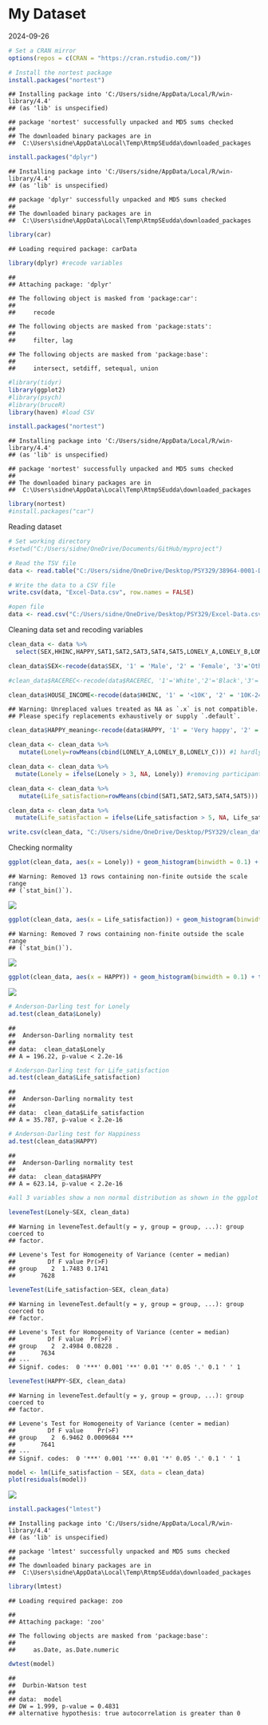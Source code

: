 My Dataset
================
2024-09-26

``` r
# Set a CRAN mirror
options(repos = c(CRAN = "https://cran.rstudio.com/"))

# Install the nortest package
install.packages("nortest")
```

    ## Installing package into 'C:/Users/sidne/AppData/Local/R/win-library/4.4'
    ## (as 'lib' is unspecified)

    ## package 'nortest' successfully unpacked and MD5 sums checked
    ## 
    ## The downloaded binary packages are in
    ##  C:\Users\sidne\AppData\Local\Temp\RtmpSEudda\downloaded_packages

``` r
install.packages("dplyr")
```

    ## Installing package into 'C:/Users/sidne/AppData/Local/R/win-library/4.4'
    ## (as 'lib' is unspecified)

    ## package 'dplyr' successfully unpacked and MD5 sums checked
    ## 
    ## The downloaded binary packages are in
    ##  C:\Users\sidne\AppData\Local\Temp\RtmpSEudda\downloaded_packages

``` r
library(car)
```

    ## Loading required package: carData

``` r
library(dplyr) #recode variables
```

    ## 
    ## Attaching package: 'dplyr'

    ## The following object is masked from 'package:car':
    ## 
    ##     recode

    ## The following objects are masked from 'package:stats':
    ## 
    ##     filter, lag

    ## The following objects are masked from 'package:base':
    ## 
    ##     intersect, setdiff, setequal, union

``` r
#library(tidyr)
library(ggplot2)
#library(psych)
#library(bruceR)
library(haven) #load CSV

install.packages("nortest")
```

    ## Installing package into 'C:/Users/sidne/AppData/Local/R/win-library/4.4'
    ## (as 'lib' is unspecified)

    ## package 'nortest' successfully unpacked and MD5 sums checked
    ## 
    ## The downloaded binary packages are in
    ##  C:\Users\sidne\AppData\Local\Temp\RtmpSEudda\downloaded_packages

``` r
library(nortest)
#install.packages("car")
```

Reading dataset

``` r
# Set working directory
#setwd("C:/Users/sidne/OneDrive/Documents/GitHub/myproject")

# Read the TSV file
data <- read.table("C:/Users/sidne/OneDrive/Desktop/PSY329/38964-0001-Data.tsv", sep = "\t", header = TRUE, fill = TRUE, quote = "")

# Write the data to a CSV file
write.csv(data, "Excel-Data.csv", row.names = FALSE)

#open file
data <- read.csv("C:/Users/sidne/OneDrive/Desktop/PSY329/Excel-Data.csv")
```

Cleaning data set and recoding variables

``` r
clean_data <- data %>%
  select(SEX,HHINC,HAPPY,SAT1,SAT2,SAT3,SAT4,SAT5,LONELY_A,LONELY_B,LONELY_C) 

clean_data$SEX<-recode(data$SEX, '1' = 'Male', '2' = 'Female', '3'='Other')

#clean_data$RACEREC<-recode(data$RACEREC, '1'='White','2'='Black','3'='Indigenous American','4'='Hispanic','5'='Asian','6'= 'Other', '98'='Unknown') I don't think I am going to use race

clean_data$HOUSE_INCOME<-recode(data$HHINC, '1' = '<10K', '2' = '10K-24K', '3'='25k-39k','4'='40k-49k','5'='50K-59K','6'='60K-74K','7'='75K-84K','8'='85K-99K','9'='100K-124K','10'='125K-149K','11'='150K-199K','12'='200k+')
```

    ## Warning: Unreplaced values treated as NA as `.x` is not compatible.
    ## Please specify replacements exhaustively or supply `.default`.

``` r
clean_data$HAPPY_meaning<-recode(data$HAPPY, '1' = 'Very happy', '2' = 'Rather happy', '3'='Not very happy','4'='Not at all happy')

clean_data <- clean_data %>%
   mutate(Lonely=rowMeans(cbind(LONELY_A,LONELY_B,LONELY_C))) #1 hardly ever feel lonely to 5 often feel lonely 

clean_data <- clean_data %>%
  mutate(Lonely = ifelse(Lonely > 3, NA, Lonely)) #removing participants that responded don't know or refused the question

clean_data <- clean_data %>%
   mutate(Life_satisfaction=rowMeans(cbind(SAT1,SAT2,SAT3,SAT4,SAT5))) #1 strongly disagree to 5 strongly agree higher score = higher life satisfaction

clean_data <- clean_data %>%
  mutate(Life_satisfaction = ifelse(Life_satisfaction > 5, NA, Life_satisfaction))

write.csv(clean_data, "C:/Users/sidne/OneDrive/Desktop/PSY329/clean_data.csv", row.names = FALSE)
```

Checking normality

``` r
ggplot(clean_data, aes(x = Lonely)) + geom_histogram(binwidth = 0.1) + theme_classic()
```

    ## Warning: Removed 13 rows containing non-finite outside the scale range
    ## (`stat_bin()`).

![](Dataset-analysis_files/figure-gfm/unnamed-chunk-5-1.png)<!-- -->

``` r
ggplot(clean_data, aes(x = Life_satisfaction)) + geom_histogram(binwidth = 0.1) + theme_classic()
```

    ## Warning: Removed 7 rows containing non-finite outside the scale range
    ## (`stat_bin()`).

![](Dataset-analysis_files/figure-gfm/unnamed-chunk-5-2.png)<!-- -->

``` r
ggplot(clean_data, aes(x = HAPPY)) + geom_histogram(binwidth = 0.1) + theme_classic()
```

![](Dataset-analysis_files/figure-gfm/unnamed-chunk-5-3.png)<!-- -->

``` r
# Anderson-Darling test for Lonely
ad.test(clean_data$Lonely)
```

    ## 
    ##  Anderson-Darling normality test
    ## 
    ## data:  clean_data$Lonely
    ## A = 196.22, p-value < 2.2e-16

``` r
# Anderson-Darling test for Life_satisfaction
ad.test(clean_data$Life_satisfaction)
```

    ## 
    ##  Anderson-Darling normality test
    ## 
    ## data:  clean_data$Life_satisfaction
    ## A = 35.787, p-value < 2.2e-16

``` r
# Anderson-Darling test for Happiness
ad.test(clean_data$HAPPY)
```

    ## 
    ##  Anderson-Darling normality test
    ## 
    ## data:  clean_data$HAPPY
    ## A = 623.14, p-value < 2.2e-16

``` r
#all 3 variables show a non normal distribution as shown in the ggplot and the Anderson-darling test since p<0.05 and a large A value
```

``` r
leveneTest(Lonely~SEX, clean_data)
```

    ## Warning in leveneTest.default(y = y, group = group, ...): group coerced to
    ## factor.

    ## Levene's Test for Homogeneity of Variance (center = median)
    ##         Df F value Pr(>F)
    ## group    2  1.7483 0.1741
    ##       7628

``` r
leveneTest(Life_satisfaction~SEX, clean_data)
```

    ## Warning in leveneTest.default(y = y, group = group, ...): group coerced to
    ## factor.

    ## Levene's Test for Homogeneity of Variance (center = median)
    ##         Df F value  Pr(>F)  
    ## group    2  2.4984 0.08228 .
    ##       7634                  
    ## ---
    ## Signif. codes:  0 '***' 0.001 '**' 0.01 '*' 0.05 '.' 0.1 ' ' 1

``` r
leveneTest(HAPPY~SEX, clean_data)
```

    ## Warning in leveneTest.default(y = y, group = group, ...): group coerced to
    ## factor.

    ## Levene's Test for Homogeneity of Variance (center = median)
    ##         Df F value    Pr(>F)    
    ## group    2  6.9462 0.0009684 ***
    ##       7641                      
    ## ---
    ## Signif. codes:  0 '***' 0.001 '**' 0.01 '*' 0.05 '.' 0.1 ' ' 1

``` r
model <- lm(Life_satisfaction ~ SEX, data = clean_data)
plot(residuals(model))
```

![](Dataset-analysis_files/figure-gfm/unnamed-chunk-7-1.png)<!-- -->

``` r
install.packages("lmtest")
```

    ## Installing package into 'C:/Users/sidne/AppData/Local/R/win-library/4.4'
    ## (as 'lib' is unspecified)

    ## package 'lmtest' successfully unpacked and MD5 sums checked
    ## 
    ## The downloaded binary packages are in
    ##  C:\Users\sidne\AppData\Local\Temp\RtmpSEudda\downloaded_packages

``` r
library(lmtest)
```

    ## Loading required package: zoo

    ## 
    ## Attaching package: 'zoo'

    ## The following objects are masked from 'package:base':
    ## 
    ##     as.Date, as.Date.numeric

``` r
dwtest(model)
```

    ## 
    ##  Durbin-Watson test
    ## 
    ## data:  model
    ## DW = 1.999, p-value = 0.4831
    ## alternative hypothesis: true autocorrelation is greater than 0

